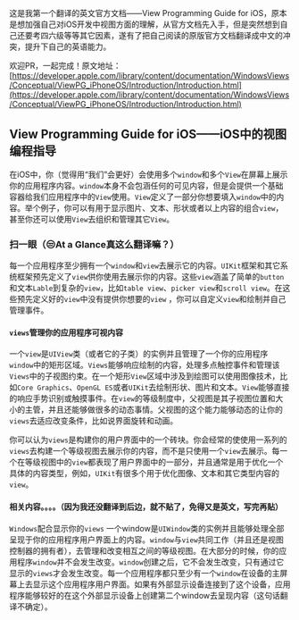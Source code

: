 这是我第一个翻译的英文官方文档——View Programming Guide for iOS，原本是想加强自己对iOS开发中视图方面的理解，从官方文档先入手，但是突然想到自己还要考四六级等等其它因素，遂有了把自己阅读的原版官方文档翻译成中文的冲突，提升下自己的英语能力。

欢迎PR，一起完成！原文地址：[https://developer.apple.com/library/content/documentation/WindowsViews/Conceptual/ViewPG_iPhoneOS/Introduction/Introduction.html](https://developer.apple.com/library/content/documentation/WindowsViews/Conceptual/ViewPG_iPhoneOS/Introduction/Introduction.html)

## View Programming Guide for iOS——iOS中的视图编程指导

在iOS中，你（觉得用“我们”会更好）会使用多个`window`和多个`View`在屏幕上展示你的应用程序内容。`window`本身不会包涵任何的可见内容，但是会提供一个基础容器给我们应用程序中的`View`使用。`View`定义了一部分你想要填入`window`中的内容。举个例子，你可以有用于显示图片、文本、形状或者以上内容的组合`view`，甚至你还可以使用`View`去组织和管理其它`View`。

### 扫一眼（😒At a Glance真这么翻译嘛？）

每一个应用程序至少拥有一个`window`和`view`去展示它的内容。`UIKit`框架和其它系统框架预先定义了`view`供你使用去展示你的内容。这些`view`涵盖了简单的`button`和文本`Lable`到复杂的`view`，比如`table view`、`picker view`和`scroll view`。在这些预先定义好的`view`中没有提供你想要的`view` ，你可以自定义`view`和绘制并自己管理事件。

#### `views`管理你的应用程序可视内容

一个`view`是`UIView`类（或者它的子类）的实例并且管理了一个你的应用程序`window`中的矩形区域。`Views`能够响应绘制的内容，处理多点触控事件和管理该`Views`中的子视图约束。在一个矩形`View`区域中涉及到绘图可以使用图像技术，比如`Core Graphics`、`OpenGL ES`或者`UIKit`去绘制形状、图片和文本。`View`能够直接的响应手势识别或触摸事件。在`view`的等级制度中，父视图是其子视图位置和大小的主管，并且还能够做很多的动态事情。父视图的这个能力能够动态的让你的`views`去适应改变条件，比如说界面旋转和动画。

你可以认为`views`是构建你的用户界面中的一个砖块。你会经常的使使用一系列的`views`去构建一个等级视图去展示你的内容，而不是只使用一个`view`去展示。每一个在等级视图中的`view`都表现了用户界面中的一部分，并且通常是用于优化一个具体的内容类型，例如，`UIKit`有很多个用于优化图像、文本和其它类型内容的`view`。


#### 相关内容。。。。（因为我还没翻译到后边，就不贴了，免得又是英文，写完再贴）


`Windows`配合显示你的`views`
一个window是`UIWindow`类的实例并且能够处理全部呈现于你的应用程序用户界面上的内容。`window`与`view`共同工作（并且还是视图控制器的拥有者），去管理和改变相互之间的等级视图。在大部分的时候，你的应用程序`window`并不会发生改变。`window`创建之后，它不会发生改变，只有通过它显示的`views`才会发生改变。每一个应用程序都只至少有一个`window`在设备的主屏幕上去显示这个应用程序用户界面。如果有外部显示设备连接到了这个设备，应用程序能够较好的在这个外部显示设备上创建第二个window去呈现内容（这句话翻译不确定）。
